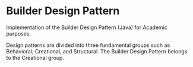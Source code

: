 # Builder Design Pattern
Implementation of the Builder Design Pattern (Java) for Academic purposes.

Design patterns are divided into three fundamental groups such as Behavioral, Creational, and Structural.
The Builder Design Pattern belongs to the Creational group.
